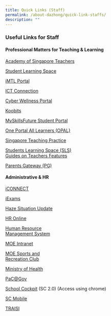 ```yaml
---
title: Quick Links (Staff)
permalink: /about-dazhong/quick-link-staffs/
description: ""
---
```

### Useful Links for Staff

#### Professional Matters for Teaching &amp; Learning

[Academy of Singapore Teachers](https://www.academyofsingaporeteachers.moe.gov.sg/)

[Student Learning Space](https://vle.learning.moe.edu.sg/login)

[iMTL Portal](https://imtl.moe.edu.sg/cos/o.x?c=/ca7_imtl/user&amp;func=login)

[ICT Connection](https://ictconnection.moe.edu.sg/)

[Cyber Wellness Portal](https://ict.moe.edu.sg/cyberwellness/)

[Koobits](https://problemsums.koobits.com/)

[MySkillsFuture Student Portal](https://www.myskillsfuture.sg/content/student/en/secondary.html)

[One Portal All Learners (OPAL)](https://registry.opal.moe.edu.sg/cas/login)

[Singapore Teaching Practice](https://opal.moe.edu.sg/stp/)

[Students Learning Space (SLS)](https://vle.learning.moe.edu.sg/login)
<br>[Guides on Teachers Features](https://mo.learning.moe.edu.sg/UserGuide/Vle/teacher-features.html)

[Parents Gateway (PG)](https://pg.moe.edu.sg/)

#### Administrative &amp; HR

[iCONNECT](https://icon.moe.edu.sg/)

[iExams](https://iexams.moe.gov.sg/xe/login.do)

[Haze Situation Update](https://www.haze.gov.sg/)

[HR Online](http://intranet.moe.gov.sg/hronline/Pages/Home.aspx)

[Human Resource  
Management System](https://hrms.moe.gov.sg/)

[MOE Intranet](http://intranet.moe.gov.sg/)

[MOE Sports and  
Recreation Club](https://www.mesrc.net/)

[Ministry of Health](https://www.moh.gov.sg/)

[PaC@Gov](https://pacgov.agd.gov.sg/ipac/portal/jsp/login/index1.jsp)

[School Cockpit](https://schoolcockpit.moe.gov.sg/)&nbsp;(SC 2.0)  (Access using chrome)

[SC Mobile](https://scmobile.moe.edu.sg/)

[TRAISI](https://traisi.moe.gov.sg/)